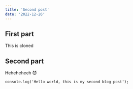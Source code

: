 ```yaml
---
title: 'Second post'
date: '2022-12-26'
---
```


## First part

This is cloned

## Second part

Heheheheeh 😈

```
console.log('Hello world, this is my second blog post');
```
